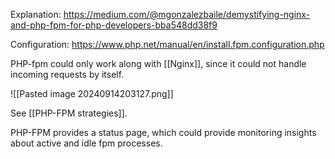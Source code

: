Explanation: https://medium.com/@mgonzalezbaile/demystifying-nginx-and-php-fpm-for-php-developers-bba548dd38f9

Configuration: https://www.php.net/manual/en/install.fpm.configuration.php

PHP-fpm could only work along with [[Nginx]], since it could not handle incoming requests by itself.

![[Pasted image 20240914203127.png]]

See [[PHP-FPM strategies]].

PHP-FPM provides a status page, which could provide monitoring insights about active and idle fpm processes.
